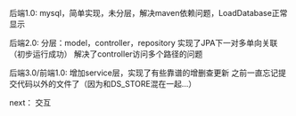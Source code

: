 后端1.0:
mysql，简单实现，未分层，解决maven依赖问题，LoadDatabase正常显示

后端2.0:
分层：model，controller，repository
实现了JPA下一对多单向关联（初步运行成功）
解决了controller访问多个路径的问题

后端3.0/前端1.0:
增加service层，实现了有些靠谱的增删查更新
之前一直忘记提交代码以外的文件了（因为和DS_STORE混在一起...）

next：
交互

